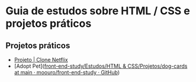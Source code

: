 # Guia de estudos sobre HTML / CSS e projetos práticos

## Projetos práticos

- [Projeto | Clone Netflix](https://github.com/moouro/dio-desafio-github/tree/main/Estudos/HTML%20%26%20CSS/Projetos/clone-netflix)
- [Adopt Pet]([front-end-study/Estudos/HTML &amp; CSS/Projetos/dog-cards at main · moouro/front-end-study · GitHub](https://github.com/moouro/front-end-study/tree/main/Estudos/HTML%20%26%20CSS/Projetos/dog-cards))

